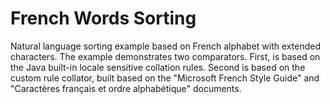# French Words Sorting

Natural language sorting example based on French alphabet with extended characters.
The example demonstrates two comparators. First, is based on the Java built-in locale sensitive collation rules. 
Second is based on the custom rule collator, built based on the "Microsoft French Style Guide" and "Caractères français et ordre alphabétique" documents.

